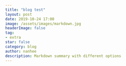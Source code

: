 ```yaml
---
title: "blog test"
layout: post
date: 2019-10-24 17:00
image: /assets/images/markdown.jpg
headerImage: false
tag:
- extra
star: false
category: blog
author: nanhee
description: Markdown summary with different options
---
```

